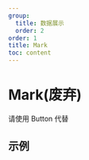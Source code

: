 ```yaml
---
group:
  title: 数据展示
  order: 2
order: 1
title: Mark
toc: content
---
```


# Mark(废弃)

请使用 Button 代替

## 示例

<code src="./demos/demo1.jsx"></code>
